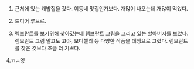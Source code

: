 1. 근처에 있는 캐밥집을 갔다. 이동네 맛집인가보다. 개많이 나오는데 개많이 먹었다.

2. 드디어 루브르.

3. 렘브란트를 보기위해 찾아갔는데 램브란트 그림을 그리고 있는 할아버지를 보았다. 램브란트 그림 말고도 고야, 보디첼리 등 다양한 작픔을 데셍으로 그렸다. 램브란트를 찾은 것보다 조금 더 기쁘다.

4.ㄲㅅ엫